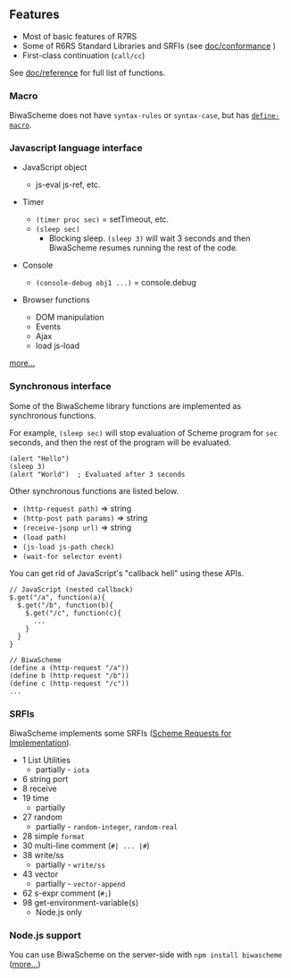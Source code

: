 ## Features

* Most of basic features of R7RS
* Some of R6RS Standard Libraries and SRFIs
  (see [doc/conformance](/doc/conformance.html) )
* First-class continuation (`call/cc`)

See [doc/reference](/doc/reference.html) for full list of functions.

### Macro

BiwaScheme does not have `syntax-rules` or `syntax-case`, but has [`define-macro`](/doc/reference.html#macro).

### Javascript language interface

* JavaScript object
    * js-eval js-ref, etc.
* Timer
  * `(timer proc sec)` = setTimeout, etc.
  * `(sleep sec)`
      * Blocking sleep. `(sleep 3)` will wait 3 seconds and then 
        BiwaScheme resumes running the rest of the code. 
* Console
  * `(console-debug obj1 ...)` = console.debug

* Browser functions
  * DOM manipulation
  * Events
  * Ajax
  * load js-load

[more...](/doc/reference.html#js-interface)

### Synchronous interface

Some of the BiwaScheme library functions are implemented as synchronous
functions.

For example, `(sleep sec)` will stop evaluation of Scheme program
for `sec` seconds, and then the rest of the program will be evaluated.

```
(alert "Hello")
(sleep 3)
(alert "World")  ; Evaluated after 3 seconds
```

Other synchronous functions are listed below.

* `(http-request path)` => string
* `(http-post path params)` => string
* `(receive-jsonp url)` => string
* `(load path)`
* `(js-load js-path check)`
* `(wait-for selector event)`

You can get rid of JavaScript's "callback hell" using these APIs.

```
// JavaScript (nested callback)
$.get("/a", function(a){
  $.get("/b", function(b){
    $.get("/c", function(c){
      ...
    }
  }
}

// BiwaScheme
(define a (http-request "/a"))
(define b (http-request "/b"))
(define c (http-request "/c"))
...
```

### SRFIs

BiwaScheme implements some SRFIs ([Scheme Requests for Implementation](http://srfi.schemers.org/)).

* 1 List Utilities 
  * partially - `iota`
* 6 string port
* 8 receive
* 19 time 
  * partially
* 27 random 
  * partially - `random-integer`, `random-real`
* 28 simple `format`
* 30 multi-line comment (`#| ... |#`)
* 38 write/ss 
  * partially - `write/ss`
* 43 vector 
  * partially - `vector-append`
* 62 s-expr comment (`#;`)
* 98 get-environment-variable(s) 
  * Node.js only

### Node.js support

You can use BiwaScheme on the server-side with `npm install biwascheme`
([more...](/doc/getting_started.html#nodejs))
